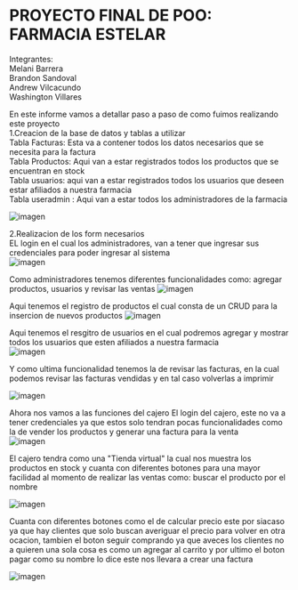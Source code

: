 # PROYECTO FINAL DE POO: FARMACIA ESTELAR 
Integrantes: <br>
Melani Barrera <br>
Brandon Sandoval <br>
Andrew Vilcacundo <br>
Washington Villares <br>

En este informe vamos a detallar paso a paso de como fuimos realizando este proyecto <br>
1.Creacion de la base de datos y tablas a utilizar <br>
Tabla Facturas: Esta va a contener todos los datos necesarios que se necesita para la factura <br>
Tabla Productos: Aqui van a estar registrados todos los productos que se encuentran en stock <br>
Tabla usuarios: aqui van a estar registrados todos los usuarios que deseen estar afiliados a nuestra farmacia <br>
Tabla useradmin : Aqui van a estar todos los administradores de la farmacia <br>

![imagen](https://github.com/SandovalBrandon1027/PROYECTO__FARMACIA/assets/117743657/bdd3a1da-98e3-48ee-91a2-e50edc5b31c9)

2.Realizacion de los form necesarios <br>
EL login en el cual los administradores, van a tener que ingresar sus credenciales para poder ingresar al sistema <br>
![imagen](https://github.com/SandovalBrandon1027/PROYECTO__FARMACIA/assets/117743657/bc4ab074-bfa7-4fe0-b71c-f4f31eafa9e5)

Como administradores tenemos diferentes funcionalidades como: agregar productos, usuarios y revisar las ventas
![imagen](https://github.com/SandovalBrandon1027/PROYECTO__FARMACIA/assets/117743657/a61e2131-7177-41fb-8f72-1b1035b5cf03)

Aqui tenemos el registro de productos el cual consta de un CRUD para la insercion de nuevos productos
![imagen](https://github.com/SandovalBrandon1027/PROYECTO__FARMACIA/assets/117743657/858815c9-67f9-4c5a-8930-7ba874ab616c)

Aqui tenemos el resgitro de usuarios en el cual podremos agregar y mostrar todos los usuarios que esten afiliados a nuestra farmacia <br>
![imagen](https://github.com/SandovalBrandon1027/PROYECTO__FARMACIA/assets/117743657/1dda0b74-8bc9-4eba-9836-7ab6fe2b29d1)

Y como ultima funcionalidad tenemos la de revisar las facturas, en la cual podemos revisar las facturas vendidas y en tal caso volverlas a imprimir


![imagen](https://github.com/SandovalBrandon1027/PROYECTO__FARMACIA/assets/117743657/3e4b5f71-bab3-439d-80cb-b7feeb52d24c)


Ahora nos vamos a las funciones del cajero 
El login del cajero, este no va a tener credenciales ya que estos solo tendran pocas funcionalidades como la de vender los productos y generar una factura para la venta <br>
![imagen](https://github.com/SandovalBrandon1027/PROYECTO__FARMACIA/assets/117743657/06f1ef86-22db-4616-8b9d-05f08988829e)

El cajero tendra como una "Tienda virtual" la cual nos muestra los productos en stock y cuanta con diferentes botones para una mayor facilidad al momento de realizar las ventas como: buscar el producto por el nombre  <br>

![imagen](https://github.com/SandovalBrandon1027/PROYECTO__FARMACIA/assets/117743657/f952ed13-e250-441c-9a76-aa7bda667463)

Cuanta con diferentes botones como el de calcular precio este por siacaso ya que hay clientes que solo buscan averiguar el precio para volver en otra ocacion, tambien el boton seguir comprando ya que aveces los clientes no a quieren una sola cosa es como un agregar al carrito y por ultimo el boton pagar como su nombre lo dice este nos llevara a crear una factura <br>

![imagen](https://github.com/SandovalBrandon1027/PROYECTO__FARMACIA/assets/117743657/e77fd469-8cc9-4805-a911-ba21fd1202ef)













